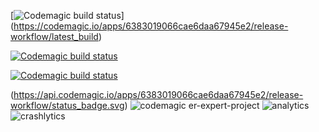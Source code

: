[![Codemagic build status](https://api.codemagic.io/apps/6383019066cae6daa67945e2/release-workflow/status_badge.svg)]
(https://codemagic.io/apps/6383019066cae6daa67945e2/release-workflow/latest_build)

[![Codemagic build status](https://api.codemagic.io/apps/6383019066cae6daa67945e2/63803b5b543f9f727959ff61/status_badge.svg)](https://codemagic.io/apps/6383019066cae6daa67945e2/<workflow-id>/latest_build)


[![Codemagic build status](https://api.codemagic.io/apps/6383019066cae6daa67945e2/6383019066cae6daa67945e1/status_badge.svg)](https://codemagic.io/apps/6383019066cae6daa67945e2/6383019066cae6daa67945e1/latest_build)

(https://api.codemagic.io/apps/6383019066cae6daa67945e2/release-workflow/status_badge.svg)
![codemagic](https://user-images.githubusercontent.com/69831840/204122439-9727c75c-2b78-4f49-a613-da36e1e8ee98.png)
er-expert-project
![analytics](https://user-images.githubusercontent.com/69831840/203940461-883e8ad2-b29f-4fbc-bfe8-aad8194be00c.png)
![crashlytics](https://user-images.githubusercontent.com/69831840/203940492-9177ed8e-f33d-4033-b7e0-aeadb2805819.png)
